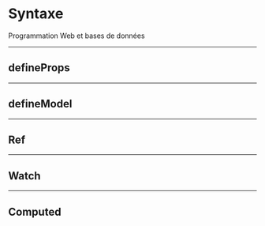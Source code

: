 # Syntaxe

Programmation Web et bases de données

---

## defineProps

---

## defineModel

---

## Ref

---

## Watch

---

## Computed
